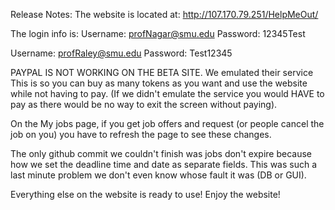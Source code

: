 Release Notes:
The website is located at: 
http://107.170.79.251/HelpMeOut/

The login info is:
Username: profNagar@smu.edu
Password: 12345Test

Username: profRaley@smu.edu
Password: Test12345

PAYPAL IS NOT WORKING ON THE BETA SITE. We emulated their service This is so you can buy
as many tokens as you want and use the website while not having to pay. (If we didn't emulate
the service you would HAVE to pay as there would be no way to exit the screen without paying).

On the My jobs page, if you get job offers and request (or people cancel the job on you) 
you have to refresh the page to see these changes.

The only github commit we couldn't finish was jobs don't expire because how we set the 
deadline time and date as separate fields. This was such a last minute problem we don't 
even know whose fault it was (DB or GUI).

Everything else on the website is ready to use! Enjoy the website!